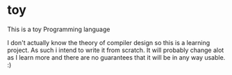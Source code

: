 # toy
This is a toy Programming language

I don't actually know the theory of compiler design so this is a learning project. As such i intend to write it from scratch. It will probably change alot as I learn more and there are no guarantees that it will be in any way usable. :)
